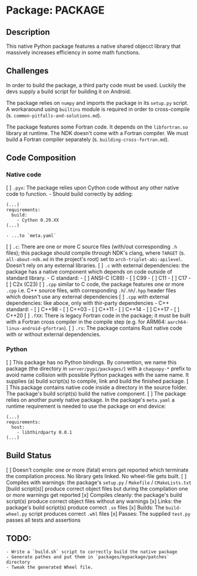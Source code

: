 # Package: PACKAGE

## Description

This native Python package features a native shared objecct library that massively increases efficiency in some math functions.

## Challenges

In order to build the package, a third party code must be used. Luckily the devs supply a build script for building it on Android.

The package relies on `numpy` and imports the package in its `setup.py` script. A workaraound using `builtins` module is required in order to cross-compile (s. `common-pitfalls-and-solutions.md`).

The package features some Fortran code. It depends on the `libfortran.so` library at runtime. The NDK doesn't come with a Fortran compiler. We must build a Fortran compiler separately (s. `building-cross-fortran.md`).

## Code Composition

### Native code

[ ] `.pyx`: The package relies upon Cython code without any other native code to function.
    - Should build correctly by adding:
```
(...)
requirements:
  build:
    - Cython 0.29.XX
(...)
```
    - ...to `meta.yaml`
[ ] `.c`: There are one or more C source files (with/out corresponding `.h` files); this package should compile through NDK's clang, where `TARGET` (s. `all-about-ndk.md` in the project's root) set to `arch-triplet-abi-apilevel`. Doesn't rely on any external libraries.
[ ] `.c` with  external dependencies: the package has a native component which depends on code outside of standard library.
    - C standard:
        - [ ] ANSI-C (C89)
        - [ ] C99
        - [ ] C11
        - [ ] C17
        - [ ] C2x (C23)
[ ] `.cpp` similar to C code, the package features one or more `.cpp` i.e. C++ source files, with corresponding `.h`/`.hh`/`.hpp` header files which doesn't use any external dependencies
[ ] `.cpp` with external dependencies: like aboce, only with thir-party dependencies
    - C++ standard:
        - [ ] C++98
        - [ ] C++03
        - [ ] C++11
        - [ ] C++14
        - [ ] C++17
        - [ ] C++20
[ ] `.fXX`: There is legacy Fortran code in the package; it must be built with a Fortran cross compiler in the compile step (e.g. for ARM64: `aarch64-linux-android-gfortran`).
[ ] `.rs`: The package contains Rust native code with or without external dependencies.

### Python

[ ] This package has no Python bindings. By convention, we name this package (the directory in `server/pypi/packages/`) with a `chaquopy-*` prefix to avoid name collision with possible Python packages with the same name. It supplies (a) build script(s) to compile, link and build the finished package. 
[ ] This package contains native code inside a directory in the source folder. The package's build script(s) build the native component.
[ ] The package relies on another purely native package. In the package's `meta.yaml` a runtime requirement is needed to use the package on end device:
```
(...)
requirements:
  host:
    - libthirdparty 0.0.1
(...)
```

## Build Status

[ ] Doesn't compile: one or more (fatal) errors get reported which terminate the compilation process. No library gets linked. No wheel-file gets built. 
[ ] Compiles with warnings: the package's `setup.py` / `Makefile` / `CMakeLists.txt` [build script(s)] produce correct object files  but during the compilation one or more warnings get reported 
[x] Compiles cleanly: the package's build script(s) produce correct object files without any warnings
[x] Links: the package's build script(s) produce correct `.so` files
[x] Builds: The `build-wheel.py` script produces correct `.whl` files
[x] Passes: The supplied `test.py` passes all tests and assertions

## TODO:
    - Write a `build.sh` script to correctly build the native package
    - Generate pathes and put them in `packages/mypackage/patches` directory
    - Tweak the generated Wheel file.
